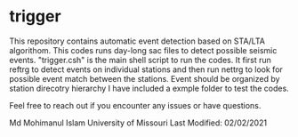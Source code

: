 # trigger

This repository contains automatic event detection based on STA/LTA algorithom. This codes runs day-long sac files to detect possible seismic events.
"trigger.csh" is the main shell script to run the codes. It first run reftrg to detect events on individual stations and then run nettrg to look for possible event match between the stations.
Event should be organized by station direcotry hierarchy
I have included a exmple folder to test the codes. 

Feel free to reach out if you encounter any issues or have questions.

Md Mohimanul Islam
University of Missouri
Last Modified:
02/02/2021



